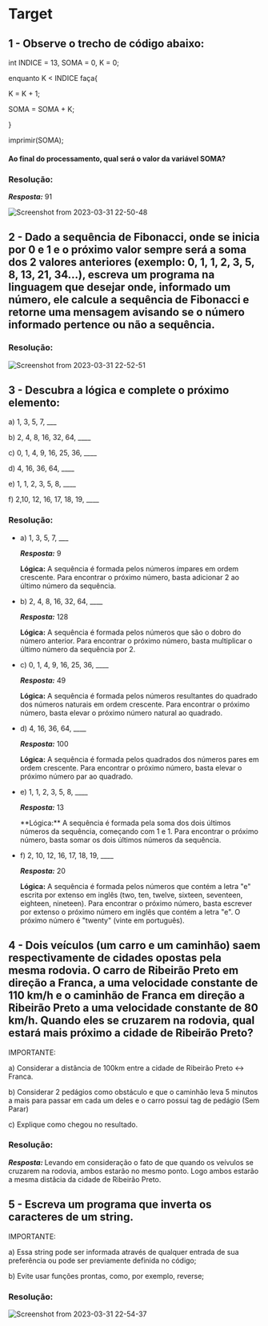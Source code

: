 # Target

##  1 - Observe o trecho de código abaixo:

<p>int INDICE = 13, SOMA = 0, K = 0;</p>
<p>enquanto K < INDICE faça{</p>
<p>K = K + 1;</p>
<p>SOMA = SOMA + K;</p>
<p>}</p>
<p>imprimir(SOMA);</p>

#### Ao final do processamento, qual será o valor da variável SOMA?

<h3>Resolução:</h3> 
<p><b><i>Resposta:</i></b>  91   </p> 

![Screenshot from 2023-03-31 22-50-48](https://user-images.githubusercontent.com/78119622/229260324-a5b6c2be-dbdc-4708-accf-f5e2a402244a.png)



## 2 - Dado a sequência de Fibonacci, onde se inicia por 0 e 1 e o próximo valor sempre será a soma dos 2 valores anteriores (exemplo: 0, 1, 1, 2, 3, 5, 8, 13, 21, 34...), escreva um programa na linguagem que desejar onde, informado um número, ele calcule a sequência de Fibonacci e retorne uma mensagem avisando se o número informado pertence ou não a sequência.

<h3>Resolução:</h3> 

![Screenshot from 2023-03-31 22-52-51](https://user-images.githubusercontent.com/78119622/229260364-2833eb49-268d-4ce9-98f3-b7e2a212b778.png)


## 3 - Descubra a lógica e complete o próximo elemento:

a) 1, 3, 5, 7, ___

b) 2, 4, 8, 16, 32, 64, ____

c) 0, 1, 4, 9, 16, 25, 36, ____

d) 4, 16, 36, 64, ____

e) 1, 1, 2, 3, 5, 8, ____

f) 2,10, 12, 16, 17, 18, 19, ____

<h3>Resolução:</h3> 
<ul>
<li><p>a) 1, 3, 5, 7, ___ </p> 
<p><b><i>Resposta:</i></b>  9   </p> 
<p> <b>Lógica:</b> A sequência é formada pelos números ímpares em ordem crescente. Para encontrar o próximo número, basta adicionar 2 ao último número da sequência. </p> </li>
<li><p>b) 2, 4, 8, 16, 32, 64, ____   </p> 
<p><b><i>Resposta:</i></b>  128   </p> 
<p><b>Lógica:</b>  A sequência é formada pelos números que são o dobro do número anterior. Para encontrar o próximo número, basta multiplicar o último número da sequência por 2. </p> </li>
<li>
<p>c) 0, 1, 4, 9, 16, 25, 36, ____   </p> 
<p><b><i>Resposta:</i></b>  49   </p> 
<p> <b>Lógica:</b>  A sequência é formada pelos números resultantes do quadrado dos números naturais em ordem crescente. Para encontrar o próximo número, basta elevar o próximo número natural ao quadrado. </p> </li>
<li><p>d) 4, 16, 36, 64, ____   </p> 
<p><b><i>Resposta:</i></b>  100   </p> 
<p> <b>Lógica:</b>  A sequência é formada pelos quadrados dos números pares em ordem crescente. Para encontrar o próximo número, basta elevar o próximo número par ao quadrado. </p> </li>
<li>
<p>e) 1, 1, 2, 3, 5, 8, ____   </p> 
<p><b><i>Resposta:</i></b>  13   </p> 
<p>**Lógica:**  A sequência é formada pela soma dos dois últimos números da sequência, começando com 1 e 1. Para encontrar o próximo número, basta somar os dois últimos números da sequência. </p> </li>
<li>
<p>f) 2, 10, 12, 16, 17, 18, 19, ____   </p> 
<p><b><i>Resposta:</i></b>  20   </p> 
<p> <b>Lógica:</b>  A sequência é formada pelos números que contém a letra "e" escrita por extenso em inglês (two, ten, twelve, sixteen, seventeen, eighteen, nineteen). Para encontrar o próximo número, basta escrever por extenso o próximo número em inglês que contém a letra "e". O próximo número é "twenty" (vinte em português). </p> </li>
</ul>

<p></p>

## 4 - Dois veículos (um carro e um caminhão) saem respectivamente de cidades opostas pela mesma rodovia. O carro de Ribeirão Preto em direção a Franca, a uma velocidade constante de 110 km/h e o caminhão de Franca em direção a Ribeirão Preto a uma velocidade constante de 80 km/h. Quando eles se cruzarem na rodovia, qual estará mais próximo a cidade de Ribeirão Preto?



IMPORTANTE:

a) Considerar a distância de 100km entre a cidade de Ribeirão Preto <-> Franca.

b) Considerar 2 pedágios como obstáculo e que o caminhão leva 5 minutos a mais para passar em cada um deles e o carro possui tag de pedágio (Sem Parar)

c) Explique como chegou no resultado.

<h3>Resolução:</h3> 
<p><b><i>Resposta: </i></b>Levando em consideração o fato de que quando os veívulos se cruzarem na rodovia, ambos estarão no mesmo ponto. Logo ambos estarão a mesma distâcia da cidade de Ribeirão Preto.</p>

## 5 - Escreva um programa que inverta os caracteres de um string.


IMPORTANTE:

a) Essa string pode ser informada através de qualquer entrada de sua preferência ou pode ser previamente definida no código;

b) Evite usar funções prontas, como, por exemplo, reverse;

<h3>Resolução:</h3> 

![Screenshot from 2023-03-31 22-54-37](https://user-images.githubusercontent.com/78119622/229260440-a70b75a2-b490-43c3-8c87-3c53108136f4.png)
